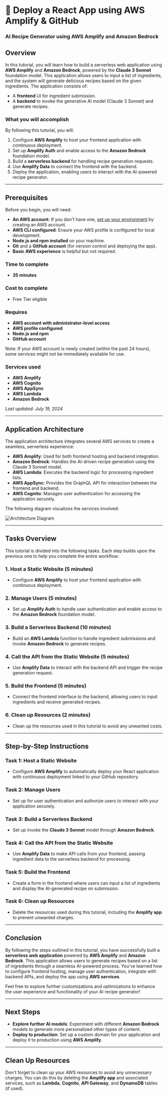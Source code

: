 # 🚀 Deploy a React App using AWS Amplify & GitHub

### AI Recipe Generator using AWS Amplify and Amazon Bedrock

## Overview

In this tutorial, you will learn how to build a serverless web application using **AWS Amplify** and **Amazon Bedrock**, powered by the **Claude 3 Sonnet** foundation model. This application allows users to input a list of ingredients, and the system will generate delicious recipes based on the given ingredients. The application consists of:

- A **frontend** UI for ingredient submission.
- A **backend** to invoke the generative AI model (Claude 3 Sonnet) and generate recipes.

### What you will accomplish

By following this tutorial, you will:

1. Configure **AWS Amplify** to host your frontend application with continuous deployment.
2. Set up **Amplify Auth** and enable access to the **Amazon Bedrock** foundation model.
3. Build a **serverless backend** for handling recipe generation requests.
4. Use **Amplify Data** to connect the frontend with the backend.
5. Deploy the application, enabling users to interact with the AI-powered recipe generator.

---

## Prerequisites

Before you begin, you will need:

- **An AWS account**: If you don't have one, [set up your environment](https://aws.amazon.com/getting-started/) by creating an AWS account.
- **AWS CLI configured**: Ensure your AWS profile is configured for local development.
- **Node.js and npm installed** on your machine.
- **Git** and a **GitHub account** (for version control and deploying the app).
- **Basic AWS experience** is helpful but not required.

### Time to complete
- **35 minutes**

### Cost to complete
- Free Tier eligible

### Requires
- **AWS account with administrator-level access**
- **AWS profile configured**
- **Node.js and npm**
- **GitHub account**

Note: If your AWS account is newly created (within the past 24 hours), some services might not be immediately available for use.

### Services used
- **AWS Amplify**
- **AWS Cognito**
- **AWS AppSync**
- **AWS Lambda**
- **Amazon Bedrock**

_Last updated: July 19, 2024_

---

## Application Architecture

The application architecture integrates several AWS services to create a seamless, serverless experience:

- **AWS Amplify**: Used for both frontend hosting and backend integration.
- **Amazon Bedrock**: Handles the AI-driven recipe generation using the Claude 3 Sonnet model.
- **AWS Lambda**: Executes the backend logic for processing ingredient lists.
- **AWS AppSync**: Provides the GraphQL API for interaction between the frontend and backend.
- **AWS Cognito**: Manages user authentication for accessing the application securely.

The following diagram visualizes the services involved:

![Architecture Diagram](architecture-diagram.png)

---

## Tasks Overview

This tutorial is divided into the following tasks. Each step builds upon the previous one to help you complete the entire workflow:

### 1. Host a Static Website (5 minutes)
- Configure **AWS Amplify** to host your frontend application with continuous deployment.

### 2. Manage Users (5 minutes)
- Set up **Amplify Auth** to handle user authentication and enable access to the **Amazon Bedrock** foundation model.

### 3. Build a Serverless Backend (10 minutes)
- Build an **AWS Lambda** function to handle ingredient submissions and invoke **Amazon Bedrock** to generate recipes.

### 4. Call the API from the Static Website (5 minutes)
- Use **Amplify Data** to interact with the backend API and trigger the recipe generation request.

### 5. Build the Frontend (5 minutes)
- Connect the frontend interface to the backend, allowing users to input ingredients and receive generated recipes.

### 6. Clean up Resources (2 minutes)
- Clean up the resources used in this tutorial to avoid any unwanted costs.

---

## Step-by-Step Instructions

### Task 1: Host a Static Website
- Configure **AWS Amplify** to automatically deploy your React application with continuous deployment linked to your GitHub repository.

### Task 2: Manage Users
- Set up  for user authentication and authorize users to interact with your application securely.

### Task 3: Build a Serverless Backend
- Set up invoke the **Claude 3 Sonnet** model through **Amazon Bedrock**.

### Task 4: Call the API from the Static Website
- Use **Amplify Data** to make API calls from your frontend, passing ingredient data to the serverless backend for processing.

### Task 5: Build the Frontend
- Create a form in the frontend where users can input a list of ingredients and display the AI-generated recipe on submission.

### Task 6: Clean up Resources
- Delete the resources used during this tutorial, including the **Amplify app** to prevent unwanted charges.

---

## Conclusion

By following the steps outlined in this tutorial, you have successfully built a **serverless web application** powered by **AWS Amplify** and **Amazon Bedrock**. This application allows users to generate recipes based on a list of ingredients through a seamless AI-powered process. You’ve learned how to configure frontend hosting, manage user authentication, integrate with backend APIs, and deploy the app using **AWS services**.

Feel free to explore further customizations and optimizations to enhance the user experience and functionality of your AI recipe generator!

---

## Next Steps

- **Explore further AI models**: Experiment with different **Amazon Bedrock** models to generate more personalized other types of content.
- **Deploy to production**: Set up a custom domain for your application and deploy it to production using **AWS Amplify**.

---

## Clean Up Resources

Don't forget to clean up your AWS resources to avoid any unnecessary charges. You can do this by deleting the **Amplify app** and associated services, such as **Lambda**, **Cognito**, **API Gateway**, and **DynamoDB** tables (if used).
